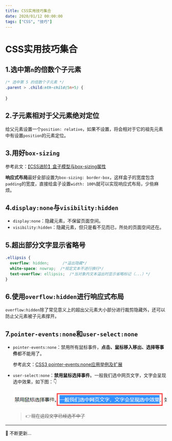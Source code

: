 ```yaml
---
title: CSS实用技巧集合
date: 2020/01/12 00:00:00
tags: ["CSS", "技巧"]
---
```


# CSS实用技巧集合

<ClientOnly>
  <display-bar :displayData="$frontmatter"></display-bar>
</ClientOnly>

## 1.选中第`n`的倍数个子元素

```css
/* 选中第 5 的倍数个子元素 */
.parent > .child:nth-child(5n+5) {

}
```

## 2.子元素相对于父元素绝对定位

给父元素设置一个`position: relative`，如果不设置，将会相对于它的祖先元素中有设置`position`的元素定位。

## 3.用好`box-sizing`

参考此文：[【CSS进阶】盒子模型与box-sizing属性](/blog/frontend/css&html/box-model-and-box-sizing.html)

**响应式布局**最好全部设置为`box-sizing: border-box`，这样盒子的宽度包含`padding`的宽度，直接给盒子设置`width: 100%`就可以实现响应式布局，少些麻烦。

## 4.`display:none`与`visibility:hidden`

* `display:none`：隐藏元素，不保留页面空间。
* `visibility:hidden`：隐藏元素，但只是看不见而已，所处的页面空间还在。

## 5.超出部分文字显示省略号

```css
.ellipsis {
  overflow: hidden;      /*溢出隐藏*/
  white-space: nowrap;	/*规定文本不进行换行*/
  text-overflow: ellipsis;	/*当对象内文本溢出时显示省略标记（...）*/
}
```

## 6.使用`overflow:hidden`进行响应式布局

`overflow:hidden`除了常见意义上的超出父元素大小部分进行裁剪隐藏外，还可以防止父元素被子元素撑开。

## 7.`pointer-events:none`和`user-select:none`

* `pointer-events:none`：禁用所有鼠标事件，**点击、鼠标移入移出、选择等事件**都不能用了。

  参考此文：[CSS3 pointer-events:none应用举例及扩展](https://www.zhangxinxu.com/wordpress/2011/12/css3-pointer-events-none-javascript)

* `user-select:none`：**禁用鼠标选择事件**。<font style="user-select:none">一般我们选中网页文字，文字会呈现选中效果</font>，如下图：👇

  ![css-practical-skills-01](/images/frontend/css/css-practical-skills-01.png)

  > 👉~~现在这段文字已经选不中了~~



****


🍗 不断更新...

